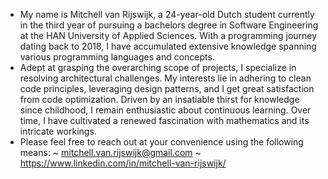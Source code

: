 - My name is Mitchell van Rijswijk, a 24-year-old Dutch student currently in the third year of pursuing a bachelors degree in Software Engineering at the HAN University of Applied Sciences. With a programming journey dating back to 2018, I have accumulated extensive knowledge spanning various programming languages and concepts.
- Adept at grasping the overarching scope of projects, I specialize in resolving architectural challenges. My interests lie in adhering to clean code principles, leveraging design patterns, and I get great satisfaction from code optimization. Driven by an insatiable thirst for knowledge since childhood, I remain enthusiastic about continuous learning. Over time, I have cultivated a renewed fascination with mathematics and its intricate workings.
- Please feel free to reach out at your convenience using the following means:
  ~ mitchell.van.rijswijk@gmail.com
  ~ https://www.linkedin.com/in/mitchell-van-rijswijk/
